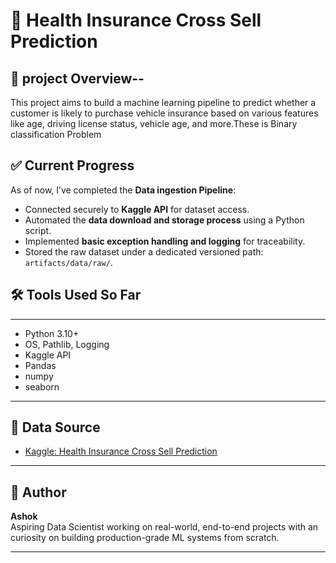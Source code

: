 # 🏥 Health Insurance Cross Sell Prediction

## 📌 project Overview--

This project aims to build a machine learning pipeline to predict whether a customer is likely to purchase vehicle insurance based on various features like age, driving license status, vehicle age, and more.These is Binary classification Problem

## ✅ Current Progress

As of now, I’ve completed the **Data ingestion Pipeline**:

- Connected securely to **Kaggle API** for dataset access.
- Automated the **data download and storage process** using a Python script.
- Implemented **basic exception handling and logging** for traceability.
- Stored the raw dataset under a dedicated versioned path: `artifacts/data/raw/`.

## 🛠️ Tools Used So Far

---

- Python 3.10+
- OS, Pathlib, Logging
- Kaggle API
- Pandas
- numpy
- seaborn

---

## 📂 Data Source

- [Kaggle: Health Insurance Cross Sell Prediction](https://www.kaggle.com/competitions/health-insurance-cross-sell-prediction)

---

## 👤 Author

**Ashok**  
Aspiring Data Scientist working on real-world, end-to-end projects with an  curiosity on building production-grade ML systems from scratch.

---
